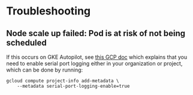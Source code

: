 # Troubleshooting

## Node scale up failed: Pod is at risk of not being scheduled

If this occurs on GKE Autopilot, see
[this GCP doc](https://cloud.google.com/kubernetes-engine/docs/troubleshooting/troubleshooting-autopilot-clusters#scale-up-failed-serial-port-logging)
which explains that you need to enable serial port logging either in your
organization or project, which can be done by running:

```
gcloud compute project-info add-metadata \
    --metadata serial-port-logging-enable=true
```
